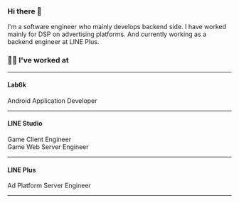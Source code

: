 ### Hi there 👋
I'm a software engineer who mainly develops backend side. I have worked mainly for DSP on advertising platforms. And currently working as a backend engineer at LINE Plus.

### 🧑‍💻 I've worked at

---

#### Lab6k

Android Application Developer

---

#### LINE Studio

Game Client Engineer  
Game Web Server Engineer

---

#### LINE Plus

Ad Platform Server Engineer

---

<!--
**hychul/hychul** is a ✨ _special_ ✨ repository because its `README.md` (this file) appears on your GitHub profile.

Here are some ideas to get you started:

- 🔭 I’m currently working on ...
- 🌱 I’m currently learning ...
- 👯 I’m looking to collaborate on ...
- 🤔 I’m looking for help with ...
- 💬 Ask me about ...
- 📫 How to reach me: ...
- 😄 Pronouns: ...
- ⚡ Fun fact: ...
-->
